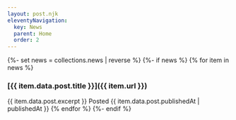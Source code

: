 ```yaml
---
layout: post.njk
eleventyNavigation:
  key: News
  parent: Home
  order: 2
---
```


{%- set news = collections.news | reverse %}
{%- if news %}
{% for item in news %}

### [{{ item.data.post.title }}]({{ item.url }})

{{ item.data.post.excerpt }}
Posted {{ item.data.post.publishedAt | publishedAt }}
{% endfor %}
{%- endif %}
